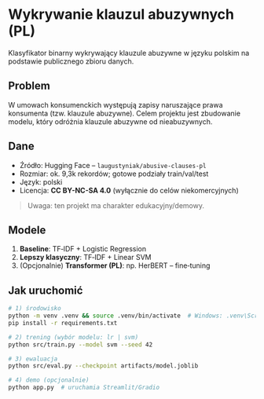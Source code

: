 # Wykrywanie klauzul abuzywnych (PL)

Klasyfikator binarny wykrywający klauzule abuzywne w języku polskim na podstawie publicznego zbioru danych.

## Problem
W umowach konsumenckich występują zapisy naruszające prawa konsumenta (tzw. klauzule abuzywne). Celem projektu jest zbudowanie modelu, który odróżnia klauzule abuzywne od nieabuzywnych.

## Dane
- Źródło: Hugging Face – `laugustyniak/abusive-clauses-pl`
- Rozmiar: ok. 9,3k rekordów; gotowe podziały train/val/test
- Język: polski
- Licencja: **CC BY-NC-SA 4.0** (wyłącznie do celów niekomercyjnych)
> Uwaga: ten projekt ma charakter edukacyjny/demowy.

## Modele
1. **Baseline**: TF‑IDF + Logistic Regression  
2. **Lepszy klasyczny**: TF‑IDF + Linear SVM  
3. (Opcjonalnie) **Transformer (PL)**: np. HerBERT – fine‑tuning

## Jak uruchomić
```bash
# 1) środowisko
python -m venv .venv && source .venv/bin/activate  # Windows: .venv\Scripts\activate
pip install -r requirements.txt

# 2) trening (wybór modelu: lr | svm)
python src/train.py --model svm --seed 42

# 3) ewaluacja
python src/eval.py --checkpoint artifacts/model.joblib

# 4) demo (opcjonalnie)
python app.py  # uruchamia Streamlit/Gradio
